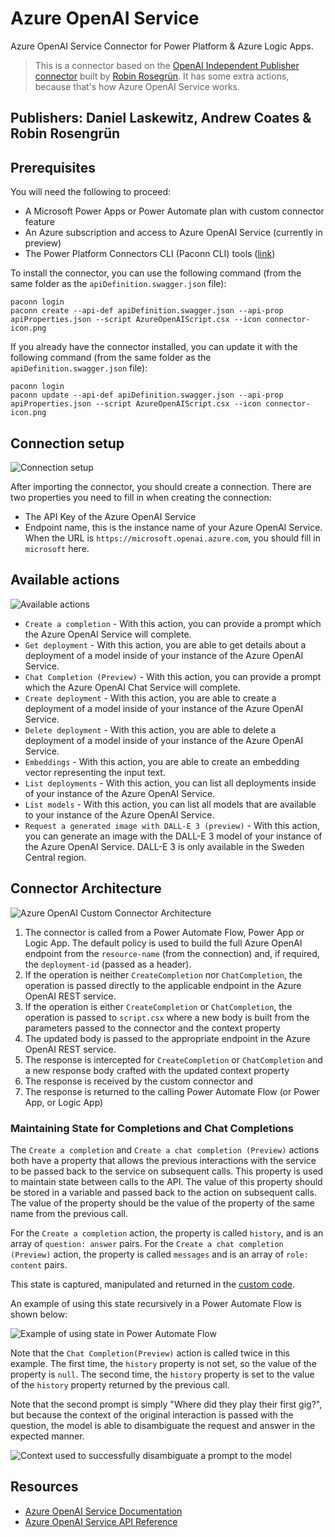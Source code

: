 # Azure OpenAI Service

Azure OpenAI Service Connector for Power Platform & Azure Logic Apps.

> This is a connector based on the [OpenAI Independent Publisher connector](https://learn.microsoft.com/connectors/openaiip/) built by [Robin Rosegrün](https://linktr.ee/r2power). It has some extra actions, because that's how Azure OpenAI Service works.

## Publishers: Daniel Laskewitz, Andrew Coates & Robin Rosengrün

## Prerequisites

You will need the following to proceed:

* A Microsoft Power Apps or Power Automate plan with custom connector feature
* An Azure subscription and access to Azure OpenAI Service (currently in preview)
* The Power Platform Connectors CLI (Paconn CLI) tools ([link](https://learn.microsoft.com/connectors/custom-connectors/paconn-cli))

To install the connector, you can use the following command (from the same folder as the `apiDefinition.swagger.json` file):

```pwsh
paconn login
paconn create --api-def apiDefinition.swagger.json --api-prop apiProperties.json --script AzureOpenAIScript.csx --icon connector-icon.png
```

If you already have the connector installed, you can update it with the following command (from the same folder as the `apiDefinition.swagger.json` file):

```pwsh
paconn login
paconn update --api-def apiDefinition.swagger.json --api-prop apiProperties.json --script AzureOpenAIScript.csx --icon connector-icon.png
```

## Connection setup

![Connection setup](./resources/create-connection.png)

After importing the connector, you should create a  connection. There are two properties you need to fill in when creating the connection:

* The API Key of the Azure OpenAI Service
* Endpoint name, this is the instance name of your Azure OpenAI Service. When the URL is `https://microsoft.openai.azure.com`, you should fill in `microsoft` here.

## Available actions

![Available actions](./resources/available-actions.png)

* `Create a completion` - With this action, you can provide a prompt which the Azure OpenAI Service will complete.
* `Get deployment` - With this action, you are able to get details about a deployment of a model inside of your instance of the Azure OpenAI Service.
* `Chat Completion (Preview)` - With this action, you can provide a prompt which the Azure OpenAI Chat Service will complete.
* `Create deployment` - With this action, you are able to create a deployment of a model inside of your instance of the Azure OpenAI Service.
* `Delete deployment` - With this action, you are able to delete a deployment of a model inside of your instance of the Azure OpenAI Service.
* `Embeddings` - With this action, you are able to create an embedding vector representing the input text.
* `List deployments` - With this action, you can list all deployments inside of your instance of the Azure OpenAI Service.
* `List models` - With this action, you can list all models that are available to your instance of the Azure OpenAI Service.
* `Request a generated image with DALL-E 3 (preview)` - With this action, you can generate an image with the DALL-E 3 model of your instance of the Azure OpenAI Service. DALL-E 3 is only available in the Sweden Central region.

## Connector Architecture

![Azure OpenAI Custom Connector Architecture](./resources/azure-openai-custom-connector-architecture.png)

1. The connector is called from a Power Automate Flow, Power App or Logic App. The default policy is used to build the full Azure OpenAI endpoint from the `resource-name` (from the connection) and, if required, the `deployment-id` (passed as a header).
1. If the operation is neither `CreateCompletion` nor `ChatCompletion`, the operation is passed directly to the applicable endpoint in the Azure OpenAI REST service.
1. If the operation is either `CreateCompletion` or `ChatCompletion`, the operation is passed to `script.csx` where a new body is built from the parameters passed to the connector and the context property
1. The updated body is passed to the appropriate endpoint in the Azure OpenAI REST service.
1. The response is intercepted for `CreateCompletion` or `ChatCompletion` and a new response body crafted with the updated context property
1. The response is received by the custom connector and
1. The response is returned to the calling Power Automate Flow (or Power App, or Logic App)

### Maintaining State for Completions and Chat Completions

The `Create a completion` and `Create a chat completion (Preview)` actions both have a property that allows the previous interactions with the service to be passed back to the service on subsequent calls. This property is used to maintain state between calls to the API. The value of this property should be stored in a variable and passed back to the action on subsequent calls. The value of the property should be the value of the property of the same name from the previous call.

For the `Create a completion` action, the property is called `history`, and is an array of `question: answer` pairs. For the `Create a chat completion (Preview)` action, the property is called `messages` and is an array of `role: content` pairs.

This state is captured, manipulated and returned in the [custom code](./script.csx).

An example of using this state recursively in a Power Automate Flow is shown below:

![Example of using state in Power Automate Flow](./resources/passing-context-to-azure-openai-custom-connector.png)

Note that the `Chat Completion(Preview)` action is called twice in this example. The first time, the `history` property is not set, so the value of the property is `null`. The second time, the `history` property is set to the value of the `history` property returned by the previous call.

Note that the second prompt is simply "Where did they play their first gig?", but because the context of the original interaction is passed with the question, the model is able to disambiguate the request and answer in the expected manner.

![Context used to successfully disambiguate a prompt to the model](./resources/context-passed-to-azure-openai-custom-connector.png)

## Resources

* [Azure OpenAI Service Documentation](https://learn.microsoft.com/azure/cognitive-services/openai/)
* [Azure OpenAI Service API Reference](https://learn.microsoft.com/azure/cognitive-services/openai/reference)
